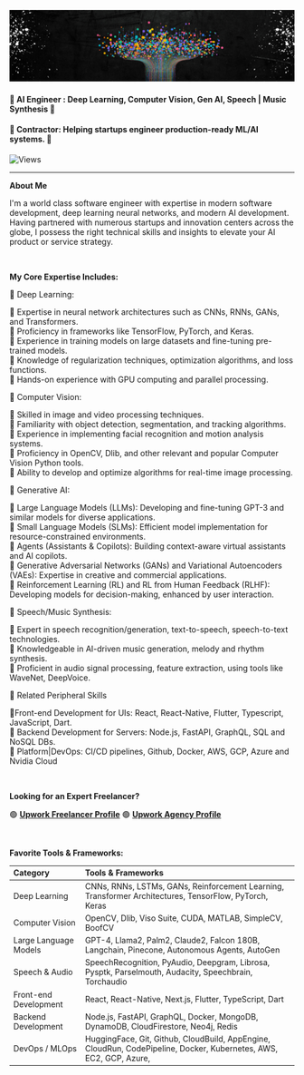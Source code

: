 ![Banner Image](./banner.png "Banner Image")

#### **🤖 AI Engineer : Deep Learning, Computer Vision, Gen AI, Speech | Music Synthesis 🤖**
#### **📝 Contractor: Helping startups engineer production-ready ML/AI systems. 📝**
![Views](https://komarev.com/ghpvc/?username=IusztinPaul)

---

**About Me**

I'm a world class software engineer with expertise in modern software development, deep learning neural networks, and modern AI development. 
Having partnered with numerous startups and innovation centers across the globe, I possess the right technical skills and insights to elevate your AI product or service strategy.

<br />

**My Core Expertise Includes:**

🚀 Deep Learning:

🌟 Expertise in neural network architectures such as CNNs, RNNs, GANs, and Transformers.<br />
🌟 Proficiency in frameworks like TensorFlow, PyTorch, and Keras.<br />
🌟 Experience in training models on large datasets and fine-tuning pre-trained models.<br />
🌟 Knowledge of regularization techniques, optimization algorithms, and loss functions.<br />
🌟 Hands-on experience with GPU computing and parallel processing.<br />

🚀 Computer Vision:

🌟 Skilled in image and video processing techniques.<br />
🌟 Familiarity with object detection, segmentation, and tracking algorithms.<br />
🌟 Experience in implementing facial recognition and motion analysis systems.<br />
🌟 Proficiency in OpenCV, Dlib, and other relevant and popular Computer Vision Python tools.<br />
🌟 Ability to develop and optimize algorithms for real-time image processing.<br />

🚀 Generative AI:

🌟 Large Language Models (LLMs): Developing and fine-tuning GPT-3 and similar models for diverse applications.<br />
🌟 Small Language Models (SLMs): Efficient model implementation for resource-constrained environments.<br />
🌟 Agents (Assistants & Copilots): Building context-aware virtual assistants and AI copilots.<br />
🌟 Generative Adversarial Networks (GANs) and Variational Autoencoders (VAEs): Expertise in creative and commercial applications.<br />
🌟 Reinforcement Learning (RL) and RL from Human Feedback (RLHF): Developing models for decision-making, enhanced by user interaction.<br />

🚀 Speech/Music Synthesis:

🌟 Expert in speech recognition/generation, text-to-speech, speech-to-text technologies.<br />
🌟 Knowledgeable in AI-driven music generation, melody and rhythm synthesis.<br />
🌟 Proficient in audio signal processing, feature extraction, using tools like WaveNet, DeepVoice.<br />

🚀 Related Peripheral Skills

🌟Front-end Development for UIs: React, React-Native, Flutter, Typescript, JavaScript, Dart.<br />
🌟 Backend Development for Servers: Node.js, FastAPI, GraphQL, SQL and NoSQL DBs.<br />
🌟 Platform|DevOps: CI/CD pipelines, Github, Docker, AWS, GCP, Azure and Nvidia Cloud<br />

<br />


**Looking for an Expert Freelancer?**


🟢 [**Upwork Freelancer Profile**](https://www.upwork.com/fl/yourusername](https://www.upwork.com/freelancers/mind4machine)) 
🟢 [**Upwork Agency Profile**](https://www.upwork.com/agencies/1388543012695896064/)

<br />

**Favorite Tools & Frameworks:**


| Category                 | Tools & Frameworks |
|:-------------------------|:-------------------|
| Deep Learning            | CNNs, RNNs, LSTMs, GANs, Reinforcement Learning, Transformer Architectures, TensorFlow, PyTorch, Keras |
| Computer Vision          | OpenCV, Dlib, Viso Suite, CUDA, MATLAB, SimpleCV, BoofCV |
| Large Language Models    | GPT-4, Llama2, Palm2, Claude2, Falcon 180B, Langchain, Pinecone, Autonomous Agents, AutoGen|
| Speech & Audio           | SpeechRecognition, PyAudio, Deepgram, Librosa, Pysptk, Parselmouth, Audacity, Speechbrain, Torchaudio |
| Front-end Development    | React, React-Native, Next.js, Flutter, TypeScript, Dart |
| Backend Development      | Node.js, FastAPI, GraphQL, Docker, MongoDB, DynamoDB, CloudFirestore, Neo4j, Redis |
| DevOps / MLOps           | HuggingFace, Git, Github, CloudBuild, AppEngine, CloudRun, CodePipeline, Docker, Kubernetes, AWS, EC2, GCP, Azure,|












